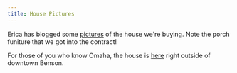 ```yaml
---
title: House Pictures
---
```

Erica has blogged some [pictures][1] of the house we're buying. Note the porch
funiture that we got into the contract!

For those of you who know Omaha, the house is [here][2] right outside of
downtown Benson.

   [1]: http://www.sperari.com/archives/2005/08/05/house-house-house/

   [2]: http://maps.google.com/maps?q=5844+Corby+St,+Omaha,+68104&spn=0.032290,0.057974&hl=en

